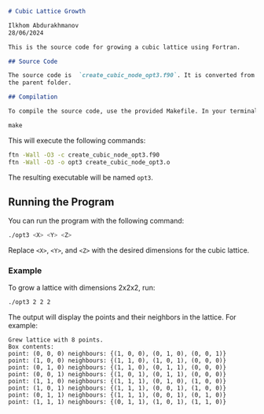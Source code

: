 ```markdown
# Cubic Lattice Growth

Ilkhom Abdurakhmanov  
28/06/2024

This is the source code for growing a cubic lattice using Fortran.

## Source Code

The source code is  `create_cubic_node_opt3.f90`. It is converted from create_node_dict.py which is located in
the parent folder.

## Compilation

To compile the source code, use the provided Makefile. In your terminal, run:

make
```

This will execute the following commands:

```sh
ftn -Wall -O3 -c create_cubic_node_opt3.f90
ftn -Wall -O3 -o opt3 create_cubic_node_opt3.o
```

The resulting executable will be named `opt3`.

## Running the Program

You can run the program with the following command:

```sh
./opt3 <X> <Y> <Z>
```

Replace `<X>`, `<Y>`, and `<Z>` with the desired dimensions for the cubic lattice.

### Example

To grow a lattice with dimensions 2x2x2, run:

```sh
./opt3 2 2 2
```

The output will display the points and their neighbors in the lattice. For example:

```
Grew lattice with 8 points.
Box contents:
point: (0, 0, 0) neighbours: {(1, 0, 0), (0, 1, 0), (0, 0, 1)}
point: (1, 0, 0) neighbours: {(1, 1, 0), (1, 0, 1), (0, 0, 0)}
point: (0, 1, 0) neighbours: {(1, 1, 0), (0, 1, 1), (0, 0, 0)}
point: (0, 0, 1) neighbours: {(1, 0, 1), (0, 1, 1), (0, 0, 0)}
point: (1, 1, 0) neighbours: {(1, 1, 1), (0, 1, 0), (1, 0, 0)}
point: (1, 0, 1) neighbours: {(1, 1, 1), (0, 0, 1), (1, 0, 0)}
point: (0, 1, 1) neighbours: {(1, 1, 1), (0, 0, 1), (0, 1, 0)}
point: (1, 1, 1) neighbours: {(0, 1, 1), (1, 0, 1), (1, 1, 0)}
```

